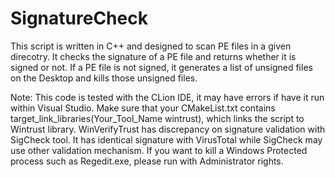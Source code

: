# SignatureCheck
This script is written in C++ and designed to scan PE files in a given direcotry. It checks the signature of a PE file and returns whether it is signed or not. 
If a PE file is not signed, it generates a list of unsigned files on the Desktop and kills those unsigned files. 

Note:
This code is tested with the CLion IDE, it may have errors if have it run within Visual Studio. 
Make sure that your CMakeList.txt contains target_link_libraries(Your_Tool_Name wintrust), which links the script to Wintrust library.
WinVerifyTrust has discrepancy on signature validation with SigCheck tool. It has identical signature with VirusTotal while SigCheck may use other validation mechanism.
If you want to kill a Windows Protected process such as Regedit.exe, please run with Administrator rights.
